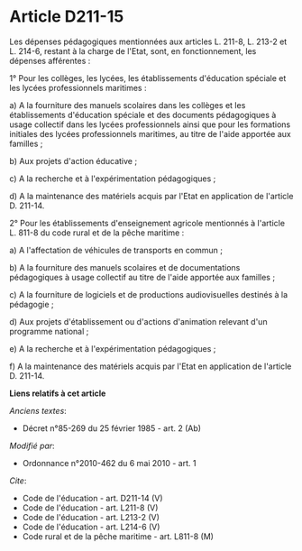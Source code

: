 # Article D211-15

Les dépenses pédagogiques mentionnées aux articles L. 211-8, L. 213-2 et L. 214-6, restant à la charge de l'Etat, sont, en
fonctionnement, les dépenses afférentes : 

1° Pour les collèges, les lycées, les établissements d'éducation spéciale et les lycées professionnels maritimes : 

a) A la fourniture des manuels scolaires dans les collèges et les établissements d'éducation spéciale et des documents
pédagogiques à usage collectif dans les lycées professionnels ainsi que pour les formations initiales des lycées
professionnels maritimes, au titre de l'aide apportée aux familles ; 

b) Aux projets d'action éducative ; 

c) A la recherche et à l'expérimentation pédagogiques ; 

d) A la maintenance des matériels acquis par l'Etat en application de l'article D. 211-14.

2° Pour les établissements d'enseignement agricole mentionnés à l'article L. 811-8 du code rural et de la pêche maritime : 

a) A l'affectation de véhicules de transports en commun ; 

b) A la fourniture des manuels scolaires et de documentations pédagogiques à usage collectif au titre de l'aide apportée aux
familles ; 

c) A la fourniture de logiciels et de productions audiovisuelles destinés à la pédagogie ; 

d) Aux projets d'établissement ou d'actions d'animation relevant d'un programme national ; 

e) A la recherche et à l'expérimentation pédagogiques ; 

f) A la maintenance des matériels acquis par l'Etat en application de l'article D. 211-14.

**Liens relatifs à cet article**

_Anciens textes_:

  - Décret n°85-269 du 25 février 1985 - art. 2 (Ab)

_Modifié par_:

  - Ordonnance n°2010-462 du 6 mai 2010 - art. 1

_Cite_:

  - Code de l'éducation - art. D211-14 (V)
  - Code de l'éducation - art. L211-8 (V)
  - Code de l'éducation - art. L213-2 (V)
  - Code de l'éducation - art. L214-6 (V)
  - Code rural et de la pêche maritime - art. L811-8 (M)

